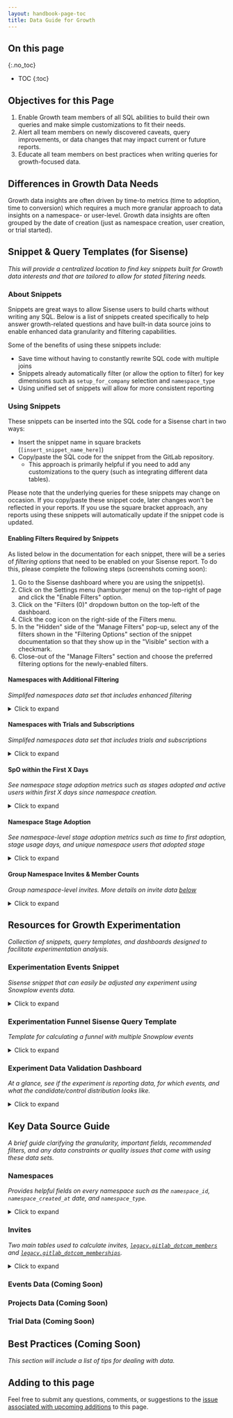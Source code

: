 ```yaml
---
layout: handbook-page-toc
title: Data Guide for Growth
---
```


## On this page
{:.no_toc}

- TOC
{:toc}

## Objectives for this Page

1. Enable Growth team members of all SQL abilities to build their own queries and make simple customizations to fit their needs.
2. Alert all team members on newly discovered caveats, query improvements, or data changes that may impact current or future reports.
3. Educate all team members on best practices when writing queries for growth-focused data.

## Differences in Growth Data Needs

Growth data insights are often driven by time-to metrics (time to adoption, time to conversion) which requires a much more granular approach to data insights on a namespace- or user-level. Growth data insights are often grouped by the date of creation (just as namespace creation, user creation, or trial started).

## Snippet & Query Templates (for Sisense)

_This will provide a centralized location to find key snippets built for Growth data interests and that are tailored to allow for stated filtering needs._

### About Snippets

Snippets are great ways to allow Sisense users to build charts without writing any SQL. Below is a list of snippets created specifically to help answer growth-related questions and have built-in data source joins to enable enhanced data granularity and filtering capabilities.

Some of the benefits of using these snippets include:
- Save time without having to constantly rewrite SQL code with multiple joins
- Snippets already automatically filter (or allow the option to filter) for key dimensions such as `setup_for_company` selection and `namespace_type`
- Using unified set of snippets will allow for more consistent reporting

### Using Snippets

These snippets can be inserted into the SQL code for a Sisense chart in two ways:
- Insert the snippet name in square brackets (`[insert_snippet_name_here]`)
- Copy/paste the SQL code for the snippet from the GitLab repository. 
  - This approach is primarily helpful if you need to add any customizations to the query (such as integrating different data tables).

Please note that the underlying queries for these snippets may change on occasion. If you copy/paste these snippet code, later changes won't be reflected in your reports. If you use the square bracket approach, any reports using these snippets will automatically update if the snippet code is updated.

#### Enabling Filters Required by Snippets

As listed below in the documentation for each snippet, there will be a series of _filtering options_ that need to be enabled on your Sisense report. To do this, please complete the following steps (screenshots coming soon):

1. Go to the Sisense dashboard where you are using the snippet(s).
2. Click on the Settings menu (hamburger menu) on the top-right of page and click the "Enable Filters" option.
3. Click on the "Filters (0)" dropdown button on the top-left of the dashboard.
4. Click the cog icon on the right-side of the Filters menu.
5. In the "Hidden" side of the "Manage Filters" pop-up, select any of the filters shown in the "Filtering Options" section of the snippet documentation so that they show up in the "Visible" section with a checkmark.
6. Close-out of the "Manage Filters" section and choose the preferred filtering options for the newly-enabled filters.

#### Namespaces with Additional Filtering
_Simplifed namespaces data set that includes enhanced filtering_

<details markdown="1"><summary>Click to expand</summary>

**Options for accessing this snippet:**

- Copy/paste `[growth_data_namespaces]` into your Sisense report.
- Copy/paste [SQL code](https://gitlab.com/gitlab-data/periscope/-/blob/periscope/master/snippets/growth_data_namespaces/growth_data_namespaces.sql) to customize query within your Sisense report.

**Granularity:** One record per namespace

**Data Sets Used:** 

- `legacy.gitlab_dotcom_namespaces_xf`
- `legacy.gitlab_dotcom_users_blocked_xf`
- `legacy.gitlab_dotcom_members`
- `legacy.gitlab_dotcom_user_preferences`

**Fields:**

- `namespace_id`: Unique identifier of namespace
- `creator_id`: Unique user identifier (`user_id`) of namespace creator
- `namespace_created_at`: Timestamp of namespace creation
- `namespace_creation_date`: Date of namespace creation
- `company_setup_filter`: Transformed `setup_for_company`: `'True'`, `'False'`, `'None'`. Used for 
`setup_for_company` filter
- `namespace_visibility_level`: Visibility level of namespace: `'public'`, `'private'`, `'internal'`. 
Used for `visibility_level` filter

**Automatic Filters:**

- Filters OUT namespaces created by blocked users
- Filters OUT internal namespaces
- Filters OUT namespaces created within 2 minutes of creator accepting their invite
- Filters FOR top-level namespaces
- Filters FOR `Group` namespaces

**Filtering Options (if filters aren't enabled, will show all results):**

- `setup_for_company`
- `DateRange`: Select what range of `namespace_created_at` dates you want included in the report
- `Aggregation`: Aggregate how to group the `namespace_created_at` dates (daily, weekly, monthly, etc)
- `namespace_visibility`

**How to Use and Sample Output (if copy/pasted into Sisense):**

These snippets are written as plug-and-play CTEs. You can apply your own name to these CTEs

``` sql
WITH namespaces AS [growth_data_namespaces]

SELECT * 
FROM namespaces 
LIMIT 5
;
```

</details>

#### Namespaces with Trials and Subscriptions
_Simplifed namespaces data set that includes trials and subscriptions_

<details markdown="1"><summary>Click to expand</summary>

**Options for accessing this snippet:**

- Copy/paste `[growth_data_namespace_with_trials_subscriptions]` into your Sisense report.
- Copy/paste [SQL code](https://gitlab.com/gitlab-data/periscope/-/blob/periscope/master/snippets/growth_data_namespaces/growth_data_namespace_with_trials_subscriptions.sql) to customize query within your Sisense report.

**Granularity:** One record per namespace

**Data Sets Used:** 

- `legacy.gitlab_dotcom_namespaces_xf`
- `legacy.gitlab_dotcom_users_blocked_xf`
- `legacy.gitlab_dotcom_members`
- `legacy.gitlab_dotcom_user_preferences`
- `legacy.customers_db_trial_histories`
- `restricted_safe_legacy.customers_db_charges_xf`

**Fields:**

- `namespace_id`: Unique identifier of namespace
- `creator_id`: Unique user identifier (`user_id`) of namespace creator
- `namespace_created_at`: Timestamp of namespace creation
- `namespace_creation_date`: Date of namespace creation
- `company_setup_filter`: Transformed `setup_for_company`: `'True'`, `'False'`, `'None'`
- `namespace_visibility_level`: Visibility level of namespace: `'public'`, `'private'`, `'internal'`
- `did_start_trial`: Boolean denoting whether namespace started a free trial
- `trial_start_date`: Start date of trial
- `did_start_subscription`: Boolean denoting whether namespace started a paid subscription
- `min_subscription_start_date`: Start date of namespace's first subscription
- `first_paid_plan_name`: Plan name of namespace's first subscription: `Premium`, `Ultimate`, 
`Bronze`
- `is_purchased_through_subscription_portal`: Boolean denoting whether namespace's first 
subscription was purchased through a purchase order or directly from the web portal (will be `NULL` if namespace did not start a subscription)
  - Documentation in [dbt](https://dbt.gitlabdata.com/#!/model/model.gitlab_snowflake.customers_db_charges_xf)

**Automatic Filters:**

- _This snippet includes all automatic filters used in the `[growth_data_namespaces]` snippet_
- Filters OUT Storage and Self-Managed plans
- Filters FOR a namespace's first subscription

**Filtering Options (if filters aren't enabled, will show all results):**

- _This snippet includes all filtering options used in the `[growth_data_namespaces]` snippet_

**Filtering Options (if filters aren't enabled, will show all results):**

- `setup_for_company`
- `DateRange`: Select what range of `namespace_created_at` dates you want included in the report
- `Aggregation`: Aggregate how to group the `namespace_created_at` dates (daily, weekly, monthly, etc)
- `namespace_visibility`

**How to Use and Sample Output (if copy/pasted into Sisense):**

These snippets are written as plug-and-play CTEs. You can apply your own name to these CTEs

``` sql
WITH namespaces_w_trials_subs AS [growth_data_namespace_with_trials_subscriptions]

SELECT * 
FROM namespaces_w_trials_subs 
LIMIT 5
;
```

</details>


#### SpO within the First X Days

_See namespace stage adoption metrics such as stages adopted and active users within first X days since namespace creation._

<details markdown="1"><summary>Click to expand</summary>

**Options for accessing this snippet:**
- Copy/paste `[growth_data_spo]` into your Sisense report.
- Copy/paste [SQL code](https://gitlab.com/gitlab-data/periscope/-/blob/periscope/master/snippets/growth_data_spo/growth_data_spo.sql) to customize query within your Sisense report.

**Dependencies:** Snippet includes `[growth_data_namespaces]` snippet

DO NOT USE FOR: Individual stage insights (use stage adoption snippet for this)

**Granularity:** One record per namespace

**Data Sets Used:**

- `legacy.gitlab_dotcom_daily_usage_data_events`
- `legacy.gitlab_dotcom_xmau_metrics`
- `legacy.gitlab_dotcom_namespaces_xf`
- `legacy.gitlab_dotcom_users_blocked_xf`
- `legacy.gitlab_dotcom_members`
- `legacy.gitlab_dotcom_user_preferences`

**Fields:**

- `namespace_id`: Unique identifier of namespace
- `namespace_creation_date`: Date of namespace creation
- `stage_count`: Count of unique stages with representative stage event adopted within time window
- `active_users`: Count of unique namespace users that adopted at least one representative stage 
event within time window
- `active_days`: Count of unique days that at least one namespace user completed at least one 
representative stage event within the time window

**Automatic Filters:**

- _This snippet includes all automatic filters used in the `[growth_data_namespaces]` snippet_
- Filters OUT stage events for `manage` and `monitor` since reporting is not currently available for SaaS
- Filters FOR stage events that are _representative_ of the stage being adopted (indicating a SMAU)
- Filters OUT `namespace_created_at` dates that are _immature_, meaning they were created less 
than `First_X_Days_Filter` days before today

**Filtering Options (if filters aren't enabled, will show all results):**

- _This snippet includes all filtering options used in the `[growth_data_namespaces]` snippet_
- `event_plan_name`: Namespace's plan level at the time of the stage event
- `First_X_Days_Filter`: Filters for the first x days after namespace creation

</details>

#### Namespace Stage Adoption

_See namespace-level stage adoption metrics such as time to first adoption, stage usage days, and unique namespace users that adopted stage_

<details markdown="1"><summary>Click to expand</summary>

**Options for accessing this snippet:**
- Copy/paste `[growth_data_stage_adoption]` into your Sisense report.
- Copy/paste [SQL code](https://gitlab.com/gitlab-data/periscope/-/blob/periscope/master/snippets/growth_data_stage_adoption/growth_data_stage_adoption.sql) to customize query within your Sisense report.

**Dependencies:** Snippet includes `[growth_data_namespaces]` snippet

**Granularity:** One record per namespace per stage.

**Do Not Use For:**

- Sequential stage adoption: Since this data is at a day-level granularity, you are unable to see which stage is adopted first, if stages were adopted on the same day.
- Calculating SpO: This snippet is meant to analyze the adoption of particular stages. Use the `[growth_data_spo]` snippet for a more general SpO analysis.

**Fields:**

- `namespace_id`: Unique identifier of namespace
- `namespace_creation_date`: Date of namespace creation
- `namespace_creation_[aggregation]`: Date of namespace creation truncated by `[aggregation]`
- `stage_name`
- `initial_stage_adopted_at`: Timestamp of first adoption of stage
- `days_till_first_adoption`: Count of days from namespace creation to the namespace's initial 
stage adoption
- `stage_users`: Count of unique namespace users that adopted at least one representative stage 
event within time window
- `stage_usage_days`: Count of unique days that at least one namespace user completed at least 
one representative stage event within the time window
- `stage_order_adopted`: Order of stages adopted by namespace (integer)
- `stages_adopted_by_namespace`: Total count of unique stages adopted in the namespace's first 
`[First_X_Days_Filter]` days after creation

**Automatic Filters:**

- _This snippet includes all automatic filters used in the `[growth_data_namespaces]` snippet_
- Filters OUT stage events for `manage` and `monitor` since reporting is not currently available for SaaS
- Filters FOR stage events that are _representative_ of the stage being adopted (indicating a SMAU)
- Filters OUT `namespace_created_at` dates that are _immature_, meaning they were created less than `First_X_Days_Filter` days before today.
- Filters OUT default stage events from the Learn GitLab project.

**Filtering Options (if filters aren't enabled, will show all results):**

- _This snippet includes all filtering options used in the `[growth_data_namespaces]` snippet_
- `event_plan_name`: Namespace's plan level at the time of the stage event
- `First_X_Days_Filter`: Filters for the first x days after namespace creation

```sql
WITH stages AS [growth_data_stage_adoption]

SELECT * 
FROM stages 
LIMIT 5
;
```

</details>

#### Group Namespace Invites & Member Counts

_Group namespace-level invites. More details on invite data [below](/handbook/product/product-analysis/growth-data-guide/#invites)_

<details markdown="1"><summary>Click to expand</summary>

**Options for accessing this snippet:**
- Copy/paste `[growth_data_group_namespace_invites]` into your Sisense report.
- Copy/paste [SQL code](https://gitlab.com/gitlab-data/periscope/-/blob/periscope/master/snippets/growth_data_group_namespace_invites/growth_data_group_namespace_invites.sql) to customize query within your Sisense report.

**Dashboards:**

The [Invite Acceptance Dashboard](https://app.periscopedata.com/app/gitlab:safe-dashboard/922565/Invite-Acceptance-Dashboard) 
is a good jumping-off point for working with this data. It leverages the more granular snippet 
detailed below, `[growth_data_group_namespace_invites_w_metadata]`.
- Note: This dashboard is in the SAFE space. Instructions on how to request access [here](https://about.gitlab.com/handbook/business-technology/data-team/data-catalog/#accessing-a-safe-dashboard)

**Granularity:** One record per invited user per namespace (one record per `member_id`)

Since the grain is at the member level, there can be multiple records per user (one for each 
namespace they have been invited to) and multiple records per namespace (one per invited user). 
Please be careful of this when `JOIN`ing to other tables! You need to join on both the `user_id` 
and the `namespace_id` to avoid potential errors or duplicate records.

**Dependencies:** Snippet includes `[growth_data_namespaces]` snippet

**Data Sets Used:** 

- `legacy.gitlab_dotcom_namespaces_xf`
- `legacy.gitlab_dotcom_users_blocked_xf`
- `legacy.gitlab_dotcom_user_preferences`
- `legacy.gitlab_dotcom_members`
- `legacy.gitlab_dotcom_memberships`
- `common.dim_user`

**Fields:**

- `namespace_id`: Unique identifier of namespace
- `namespace_created_at`: Timestamp of namespace creation
- `namespace_visibility_level`: Visibility level of namespace: `'public'`, `'private'`, `'internal'`
- `user_id`: Unique identifier of user
- `member_id`: Identifier unique to the user and namespace
- `invite_created_at`: Timestamp that user was invited to namespace
- `invite_accepted_at`: Timestamp that user accepted the invitation (will be `NULL` if access was 
automatically granted)
- `invite_expires_at`: Timestamp of invite expiration, defined as `invite_created_at` + 90 days 
(unless explicitly set by inviter)
- `invite_success_at`: Timestamp that user joined the namespace (either via invite acceptance 
or access granted)
- `user_created_at`: Timestamp of user creation
- `invited_user_type`: `'NEW'` (user did not have GitLab account at time of invite) or 
`'EXISTING'` (user had GitLab account at time of invite)
- `invite_status`: Current status of invite: `'INVITE_ACCEPTED'`, `'ACCESS_GRANTED'`, 
'`INVITE_EXPIRED'`, `'INVITE_PENDING'`
- `invite_was_successful`: Denotes whether user successfully joined namespace 
(`'INVITE_ACCEPTED'` or `'ACCESS_GRANTED'`)

**Automatic Filters:**

- _This snippet includes all automatic filters used in the `[growth_data_namespaces]` snippet_

**Filtering Options (if filters aren't enabled, will show all results):**

- _This snippet includes all filtering options used in the `[growth_data_namespaces]` snippet_

**How to Use and Sample Output (if copy/pasted into Sisense):**

These snippets are written as plug-and-play CTEs. You can apply your own name to these CTEs

``` sql
WITH invites AS [growth_data_group_namespace_invites]

SELECT * 
FROM invites 
LIMIT 5
;
```

**Snippet with additional metadata:**

There is another version of this snippet, [`[growth_data_group_namespace_invites_w_metadata]`](https://gitlab.com/gitlab-data/periscope/-/blob/periscope/master/snippets/growth_data_group_namespace_invites_w_metadata/growth_data_group_namespace_invites_w_metadata.sql), 
which includes the following additional fields:

- `invite_created_rnk`: Order of invites created
- `invite_accepted_rnk`: Order of invites accepted (does not include access granted use case)
- `invite_success_at`: Order of successful invites (either accepted or access granted)
- `days_from_namespace_created_to_invite_created`: Count of days between namespace creation and 
invite creation
- `days_from_namespace_created_to_invite_accepted`: Count of days between namespace creation and 
invite acceptance (does not include access granted use case)
- `days_from_namespace_created_to_invite_success`: Count of days between namespace creation and 
invite success (either accepted or access granted)
- `days_from_invite_created_to_accepted`: Count of days between invite creation and invite 
acceptance (does not include access granted use case)
- `days_from_invite_created_to_success`: Count of days between invite creation and invite 
success (either accepted or access granted)

**Additional details:**

Please see below for [additional details about invite data](/product/product-analysis/growth-data-guide/#invites).

</details>

## Resources for Growth Experimentation

_Collection of snippets, query templates, and dashboards designed to facilitate experimentation analysis._

### Experimentation Events Snippet

_Sisense snippet that can easily be adjusted any experiment using Snowplow events data._

<details markdown="1"><summary>Click to expand</summary>

**Granularity:** One record per `event_id`

**Data Sets Used:**

- `legacy.snowplow_structured_events_all`
- `legacy.snowplow_gitlab_events_experiment_contexts_all`

**Fields:**

- `event_id`: Unique identifier of Snowplow event
- `experiment_name`
- `experiment_variant`
- `context_key`
- `derived_tstamp`: Timestamp of event (with millisecond granularity)
- `event_action`
- `event_property`
- `event_value`
- `environment`: `'production'` or `'staging'` (based on `app_id`)

**Filtering Options (if filters aren't enabled, will show all results):**

- `select_experiment`: Applied to `experiment_name`
- `DateRange`: Applied to `derived_tstamp`
- `snowplow_environment`: `'production'` or `'staging'`

_NOTE: Due to the size of the Snowplow data set and performance concerns, please be sure to apply, 
at minimum, the `select_experiment` filter. Queries will be much more performant if you also 
apply the `DateRange` filter._

**Sample Output:**

``` sql
WITH events AS ([experiment events])

SELECT *
FROM events
WHERE experiment_name = 'new_repo'
LIMIT 10
;
```

</details>

### Experimentation Funnel Sisense Query Template

_Template for calculating a funnel with multiple Snowplow events_

<details markdown="1"><summary>Click to expand</summary>

**Granularity:** One record per stage

**Dependencies:** Utilizes the `[Experiment Events]` snippet

**Data Sets Used:**
- `legacy.snowplow_structured_events_all`
- `legacy.snowplow_gitlab_events_experiment_contexts_all`

**How to Use:** 

_Note: Unlike the other snippets listed, this is meant to be used as a query template. The reason being is the user has to adjust this template to fit the specifications needed for the experiment such as number of events in the funnel, which fields are needed for filtering, and other requirements. There is documentation listed within the query template to help guide you to make the needed customizations._

1. Copy and paste SQL code into a new Sisense report.
2. Within the Sisense report, update relevant fields such as `event_action`, `event_label`, and `experiment_name` to fit the experiment you are analyzing.
3. This template includes six unique events, if the funnel you are trying to track needs more or less, just remove or copy the "step_x" table format to fit your experiment's needs.
4. If adding or removing the number of events in the funnel, make sure to remove any mentions or joins in the query involving that table.

**Note on Results:** For a `context_key` to be counted in later steps, that same key must be present in all previous steps. For example, a `context_key` that is recorded as a step three conversion would also have to be present in steps one and two.

**Sample Output:**

_Date-level granularity can be removed._

</details>

### Experiment Data Validation Dashboard

_At a glance, see if the experiment is reporting data, for which events, and what the candidate/control distribution looks like._

<details markdown="1"><summary>Click to expand</summary>

**[Visit Dashboard](https://app.periscopedata.com/app/gitlab/860363/Experiment-Data-Validation)**

**How to Use:** 

- Select your experiment in the `select_experiment` filter dropdown. Data for your experiment will load in approximately two to five minutes.
- Scan through reports to see if all intended events are reporting, and see when they first- and last-reported data.
- View various bar and line charts to see if there were any data outages that might impact the results of the experiment.

**Sample of Charts included in Dashboard**


</details>

## Key Data Source Guide

_A brief guide clarifying the granularity, important fields, recommended filters, and any data constraints or quality issues that come with using these data sets._

### Namespaces

_Provides helpful fields on every namespace such as the `namespace_id`, `namespace_created_at` date, and `namespace_type`._

<details markdown="1"><summary>Click to expand</summary>

`legacy.gitlab_dotcom_namespaces_xf` ([dbt](https://dbt.gitlabdata.com/#!/model/model.gitlab_snowflake.gitlab_dotcom_namespaces_xf))

**Summary:** Provides helpful fields on every namespace such as the `namespace_id`, `namespace_created_at` date, and `namespace_type`. This can be joined with numerous event, subscription, and member tables. In addition, this table can usefully be joined to certain user-centric tables for enhanced filtering capabilities such as removing blocked users and filtering for namespaces that are set up for a company account.

**Granularity:** 1 record per namespace

**Key Filters:**

- `namespace_is_internal = FALSE`: Excludes internal namespaces
- `namespace_ultimate_parent_id = namespace_id`: Includes only top-level namespaces
- `namespace_type = 'Group'`: Recommended since most Growth initiatives are built around Group namespaces

**Items of Note:**

- Plan-related and member count data points: Since there is only one record per namespace, that means plan changes are not captured in this data set. Especially from a Growth mindset, the plan at certain points in a namespace's lifecycle (namespace creation, 90 days after creation, etc) and the transition from one plan to the next (such as Free to Trial to Paid) are more helpful.

</details>

### Invites

_Two main tables used to calculate invites, [`legacy.gitlab_dotcom_members`](https://dbt.gitlabdata.com/#!/model/model.gitlab_snowflake.gitlab_dotcom_members) 
and [`legacy.gitlab_dotcom_memberships`](https://dbt.gitlabdata.com/#!/model/model.gitlab_snowflake.gitlab_dotcom_memberships)._

<details markdown="1"><summary>Click to expand</summary>

**Two different types of "invites"**

There are two main invite use cases:

1. An invite is sent to the user and they need to accept it in order to join the namespace. The 
invited user needs to take action in order to accept the invite.
    - This happens when the invited user does not yet have a GitLab.com account that is visible 
    to the invitee. In most cases this is because the invited user does not yet have a GitLab.com 
    account
    - If invite is accepted, `invite_status = 'INVITE_ACCEPTED'`
    - If invite is not accepted, `invite_status = 'INVITE_PENDING'` or 
    `invite_status = 'INVITE_EXPIRED'`
2. An actual invite is not sent, the user is added to the namespace automatically. The invited 
user does _not_ need to take any action to accept the invite. The Product Analysis team refers 
to this as the "access granted" use case.
    - This happens when the invited user already has a GitLab.com account that is visible 
    to the inviter (ex: public profile, within the same organization, etc). 
    - `invite_status = 'ACCESS_GRANTED'`

`legacy.gitlab_dotcom_members` ([dbt](https://dbt.gitlabdata.com/#!/model/model.gitlab_snowflake.gitlab_dotcom_members))

**Summary:** `legacy.gitlab_dotcom_members` is a type 2 table with records for both successful and 
unsuccessful invites.

- This is a type 2 table with multiple records per primary key, `member_id` (unique to the 
`user_id` and `source_id`)
  - Type 2 documented in source table: [`PREP.gitlab_dotcom.gitlab_dotcom_members_source`](https://dbt.gitlabdata.com/#!/model/model.gitlab_snowflake.gitlab_dotcom_members_source#description)
  - There is only one record per primary key (`member_id`) where `is_currently_valid = TRUE`
- A record is added any time a user is invited to a namespace/group/project (regardless of 
whether an actual invite is sent or access is automatically granted) OR any time a user's status 
changes (ex: their [permissions change](https://docs.gitlab.com/ee/user/permissions.html#group-members-permissions))

**Notable columns:**

- `member_id`: Unique identifier specific to the `user_id` and `source_id` (namespace/group/project)
- `user_id`: Unique identifier of invited user
- `source_id`: Unique identifier of namespace/group/project user is invited to (ex: `namespace_id`)
- `member_source_type`: Type of entity user is invited to (`'Namespace'` or `'Project'`)
- `invite_created_at` Timestamp of invite creation
  - Populated for all invites, even if they fall into the "access granted" use case
- `invite_accepted_at`: Timestamp of invite acceptance
  - Only populated when the invited user needed to take action to accept the invite. This column 
  is `NULL` for the "access granted" use case
- `access_level`: Numeric value that represents the member's [permissions](https://docs.gitlab.com/ee/development/permissions.html#members) 
at a point in time
  - Note: Since this is a type 2 table, this value can differ across records if a member's 
  permissions change

`legacy.gitlab_dotcom_memberships` ([dbt](https://dbt.gitlabdata.com/#!/model/model.gitlab_snowflake.gitlab_dotcom_memberships))

**Summary:** `legacy.gitlab_dotcom_memberships` has records if a user successfully joins a 
group/namespace/project (the user has a "membership").

- A record is added _after_ a user is successfully added to a namespace/group/project, either 
via invite acceptance or access automatically granted.

**Notable columns:**

- `user_id`: Unique identifier of namespace/group/project member
- `membership_source_id`: Unique identifier of namespace/group/project
- `is_billable`: Boolean denoting whether a member should be counted toward the seat count 
for a subscription ([source](https://dbt.gitlabdata.com/#!/model/model.gitlab_snowflake.gitlab_dotcom_memberships#description))
  - Note: This also applies to namespaces/groups/projects without a subscription
- `access_level`: Numeric value that represents the member's current [permissions](https://docs.gitlab.com/ee/development/permissions.html#members)
  - Note: This captures the member's _current_ `access_level`. Use `legacy.gitlab_dotcom_members` 
  to view historic

**Example of how and when different use cases appear in the two tables:**

Invite sent use case:

1. User A invites user B to join namespace 1. User B does not have a GitLab.com account, so an 
invite is sent to the specified email address
    - A record is added to `legacy.gitlab_dotcom_members`
1. User B accepts invitation to join namespace 1
    - The record in `legacy.gitlab_dotcom_members` updated to reflect time of acceptance 
    (`invite_accepted_at IS NOT NULL`)
    - A record is added to `legacy.gitlab_dotcom_memberships`

Access granted use case:

1. User A invites user B to join namespace 1. User B has a GitLab.com account, and is 
automatically granted access to namespace 1.
    - A record is added to `legacy.gitlab_dotcom_members` (where `invite_accepted_at IS NULL`)
    - A record is added to `legacy.gitlab_dotcom_memberships`

**Invite status**

Product Analysis uses the following to define `invite_status`:

- `INVITE_ACCEPTED`: Appears in memberships table, `invite_accepted_at IS NOT NULL`
- `ACCESS_GRANTED`: Appears in memberships table, `invite_accepted_at IS NULL`
- `INVITE_EXPIRED`: Does not appear in the memberships table, `invite_created_at` over 90 days ago 
OR past inviter-specified `invite_expires_at`
  - Invites expire after 90 days per [GitLab docs](https://docs.gitlab.com/ee/user/project/members/#add-users-to-a-project)
- `INVITE_PENDING`: Does not appear in the memberships table, `invite_created_at` in last 90 days OR 
before inviter-specific `invite_expires_at`

**Successful invites**

Invites with either the `INVITE_ACCEPTED` or `ACCESS_GRANTED` status are considered to be 
"successful" invites. Since there is no single column in either table that represents the 
time a user successfully joined the namespace/group/project, the Product Analysis team uses the 
following definition for `invite_success_at` (as of December 2021):

- `IFF(memberships.user_id IS NOT NULL, IFNULL(members.invite_accepted_at, members.invite_created_at), NULL)`

We use `invite_success_at` to determine member counts at any point in time.

**"Invite Acceptance Rate" Calculations**

The methodology to calculate "invite acceptance rate" has changed over time:

- Until mid-2021, invite acceptance rate included `ACCESS_GRANTED` invites in the denominator, 
but not in the numerator. As such, the metric was under-reported.
- Starting in mid-2021, invite acceptance rate only includes invites actually sent in the 
denominator (`ACCESS_GRANTED` invites are excluded).
- Starting in mid-2021, Product Analysis started reporting "invite success rate", which includes 
both use cases (invite sent and access granted) in the numerator and the denominator.

**Member `access_level`/permissions**

As noted above, `access_level` is present in both `legacy.gitlab_dotcom_members` and `legacy.gitlab_dotcom_memberships`

- `legacy.gitlab_dotcom_members` will track changes to a member's `access_level` over time
- `legacy.gitlab_dotcom_memberships` represents the member's current `access_level`

Here is a `CASE` statement that can be used to map the [numeric values to permissions](https://docs.gitlab.com/ee/development/permissions.html#members)

``` sql
SELECT
  access_level,
  CASE access_level --https://docs.gitlab.com/ee/development/permissions.html#members
    WHEN 50 THEN 'Owner'
    WHEN 40 THEN 'Maintainer'
    WHEN 30 THEN 'Developer'
    WHEN 20 THEN 'Reporter'
    WHEN 10 THEN 'Guest'
    WHEN 5 THEN 'Minimal Access'
  END AS member_permissions,
  COUNT(*)
FROM legacy.gitlab_dotcom_memberships
GROUP BY 1
ORDER BY 1
;
```

</details>

### Events Data (Coming Soon)

### Projects Data (Coming Soon)

### Trial Data (Coming Soon)

## Best Practices (Coming Soon)

_This section will include a list of tips for dealing with data._

## Adding to this page

Feel free to submit any questions, comments, or suggestions to the [issue associated with upcoming additions](https://gitlab.com/gitlab-data/analytics/-/issues/9110) to this page.
